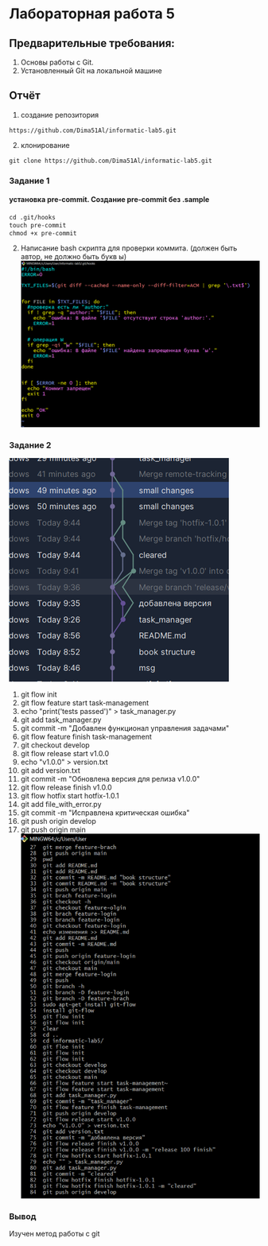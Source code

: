 # Лабораторная работа 5
## Предварительные требования:

1. Основы работы с Git.
2. Установленный Git на локальной машине 

## Отчёт
1) создание репозитория
```
https://github.com/Dima51Al/informatic-lab5.git
```
2) клонирование
```shell
git clone https://github.com/Dima51Al/informatic-lab5.git
```
### Задание 1
#### установка pre-commit. Создание pre-commit без .sample

  ```shell
  cd .git/hooks
  touch pre-commit
  chmod +x pre-commit
  ```
   2) Написание bash скрипта для проверки коммита. (должен быть  автор, не должно быть букв ы)
![img.png](img.png)
### Задание 2
![img_1.png](img_1.png)
1) git flow init
2) git flow feature start task-management
3) echo "print('tests passed')" > task_manager.py
4) git add task_manager.py
5) git commit -m "Добавлен функционал управления задачами"
6) git flow feature finish task-management
7) git checkout develop
8) git flow release start v1.0.0
9) echo "v1.0.0" > version.txt
10) git add version.txt
11) git commit -m "Обновлена версия для релиза v1.0.0"
12) git flow release finish v1.0.0
13) git flow hotfix start hotfix-1.0.1
14) git add file_with_error.py
15) git commit -m "Исправлена критическая ошибка"
16) git push origin develop
17) git push origin main
![img_2.png](img_2.png)
### Вывод
Изучен метод работы с git